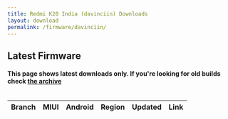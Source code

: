 ```yaml
---
title: Redmi K20 India (davinciin) Downloads
layout: download
permalink: /firmware/davinciin/
---
```


## Latest Firmware
#### This page shows latest downloads only. If you're looking for old builds check [the archive](/archive/firmware/davinciin/)


<div style="overflow-x:auto;">
<table id="firmware" class="compact row-border" style="width:100%">
    <thead>
        <tr>
            <th>Branch</th>
            <th>MIUI</th>
            <th>Android</th>
            <th>Region</th>
            <th>Updated</th>
            <th>Link</th>
        </tr>
    </thead>
    <script>loadFirmwareDownloads('davinciin', 'latest')</script>
</table>
</div>
